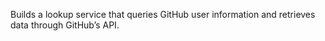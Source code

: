Builds a lookup service that queries GitHub user information and retrieves data through GitHub’s API. 

